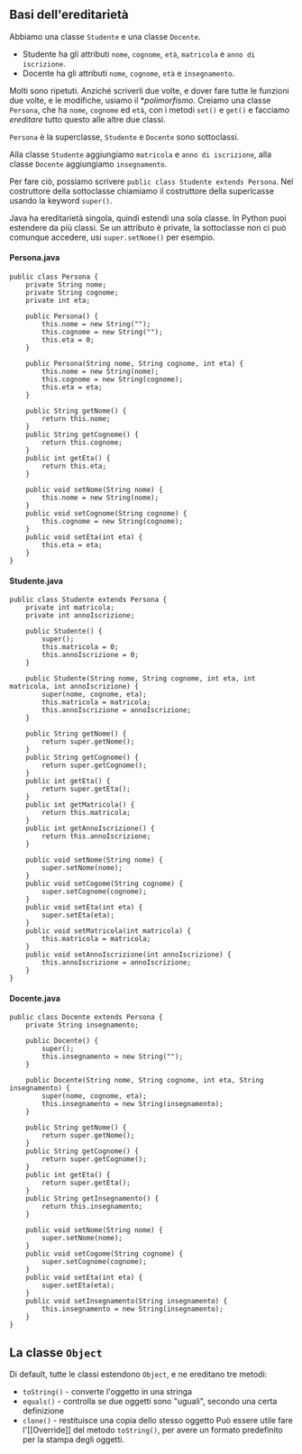 ## Basi dell'ereditarietà

Abbiamo una classe `Studente` e una classe `Docente`.
* Studente ha gli attributi `nome`, `cognome`, `età`, `matricola` e `anno di iscrizione`.
* Docente ha gli attributi `nome`, `cognome`, `età` e `insegnamento`.

Molti sono ripetuti. Anziché scriverli due volte, e dover fare tutte le funzioni due volte, e le modifiche, usiamo il *<span class="pink"><i>polimorfismo</i></span>.
Creiamo una classe `Persona`, che ha `nome`, `cognome` ed `età`, con i metodi `set()` e `get()` e facciamo *ereditare* tutto questo alle altre due classi.

`Persona` è la superclasse, `Studente` e `Docente` sono sottoclassi.

Alla classe `Studente` aggiungiamo `matricola` e `anno di iscrizione`, alla classe `Docente` aggiungiamo `insegnamento`.

Per fare ciò, possiamo scrivere `public class Studente extends Persona`.
Nel costruttore della sottoclasse chiamiamo il costruttore della superlcasse usando la keyword `super()`.

Java ha ereditarietà singola, quindi estendi una sola classe.
In Python puoi estendere da più classi.
Se un attributo è private, la sottoclasse non ci può comunque accedere, usi `super.setNome()` per esempio.

#### Persona.java

```
public class Persona {
    private String nome;
    private String cognome;
    private int eta;

    public Persona() {
        this.nome = new String("");
        this.cognome = new String("");
        this.eta = 0;
    }

    public Persona(String nome, String cognome, int eta) {
        this.nome = new String(nome);
        this.cognome = new String(cognome);
        this.eta = eta;
    }

    public String getNome() {
        return this.nome;
    }
    public String getCognome() {
        return this.cognome;
    }
    public int getEta() {
        return this.eta;
    }

    public void setNome(String nome) {
        this.nome = new String(nome);
    }
    public void setCognome(String cognome) {
        this.cognome = new String(cognome);
    }
    public void setEta(int eta) {
        this.eta = eta;
    }
}
```

#### Studente.java

```
public class Studente extends Persona {
    private int matricola;
    private int annoIscrizione;

    public Studente() {
        super();
        this.matricola = 0;
        this.annoIscrizione = 0;
    }

    public Studente(String nome, String cognome, int eta, int matricola, int annoIscrizione) {
        super(nome, cognome, eta);
        this.matricola = matricola;
        this.annoIscrizione = annoIscrizione;
    }

    public String getNome() {
        return super.getNome();
    }
    public String getCognome() {
        return super.getCognome();
    }
    public int getEta() {
        return super.getEta();
    }
    public int getMatricola() {
        return this.matricola;
    }
    public int getAnnoIscrizione() {
        return this.annoIscrizione;
    }

    public void setNome(String nome) {
        super.setNome(nome);
    }
    public void setCogome(String cognome) {
        super.setCognome(cognome);
    }
    public void setEta(int eta) {
        super.setEta(eta);
    }
    public void setMatricola(int matricola) {
        this.matricola = matricola;
    }
    public void setAnnoIscrizione(int annoIscrizione) {
        this.annoIscrizione = annoIscrizione;
    }
}
```

#### Docente.java

```
public class Docente extends Persona {
    private String insegnamento;

    public Docente() {
        super();
        this.insegnamento = new String("");
    }

    public Docente(String nome, String cognome, int eta, String insegnamento) {
        super(nome, cognome, eta);
        this.insegnamento = new String(insegnamento);
    }

    public String getNome() {
        return super.getNome();
    }
    public String getCognome() {
        return super.getCognome();
    }
    public int getEta() {
        return super.getEta();
    }
    public String getInsegnamento() {
        return this.insegnamento;
    }

    public void setNome(String nome) {
        super.setNome(nome);
    }
    public void setCogome(String cognome) {
        super.setCognome(cognome);
    }
    public void setEta(int eta) {
        super.setEta(eta);
    }
    public void setInsegnamento(String insegnamento) {
        this.insegnamento = new String(insegnamento);
    }
}
```

## La classe `Object`

Di default, tutte le classi estendono `Object`, e ne ereditano tre metodi:
* `toString()` - converte l'oggetto in una stringa
* `equals()` - controlla se due oggetti sono "uguali", secondo una certa definizione
* `clone()` - restituisce una copia dello stesso oggetto
Può essere utile fare l'[[Override]] del metodo `toString()`, per avere un formato predefinito per la stampa degli oggetti.